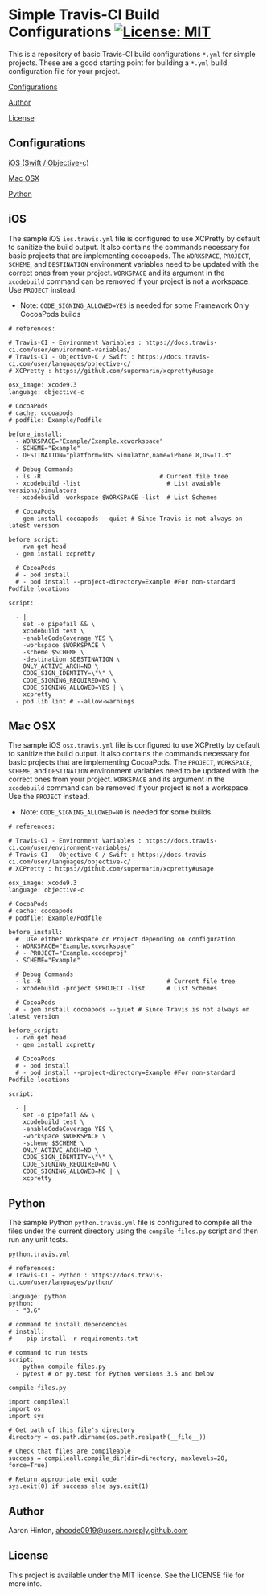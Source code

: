 # Simple Travis-CI Build Configurations [![License: MIT](https://img.shields.io/badge/License-MIT-yellow.svg)](https://opensource.org/licenses/MIT)

This is a repository of basic Travis-CI build configurations `*.yml` for simple projects.
These are a good starting point for building a `*.yml` build configuration file
for your project.

[Configurations](#configurations)

[Author](#author)

[License](#license)

## Configurations

[iOS (Swift / Objective-c)](#ios)

[Mac OSX](#macosx)

[Python](#python)

## iOS

The sample iOS `ios.travis.yml` file is configured to use XCPretty by default to sanitize the
build output. It also contains the commands necessary for basic projects that are implementing cocoapods.
The `WORKSPACE`, `PROJECT`, `SCHEME`, and `DESTINATION` environment variables need to be updated with the correct ones from your project. `WORKSPACE` and its argument in the `xcodebuild` command can be removed if your project is not a workspace. Use `PROJECT` instead.

* Note: `CODE_SIGNING_ALLOWED=YES` is needed for some Framework Only CocoaPods builds

```
# references:

# Travis-CI - Environment Variables : https://docs.travis-ci.com/user/environment-variables/
# Travis-CI - Objective-C / Swift : https://docs.travis-ci.com/user/languages/objective-c/
# XCPretty : https://github.com/supermarin/xcpretty#usage

osx_image: xcode9.3
language: objective-c

# CocoaPods
# cache: cocoapods
# podfile: Example/Podfile

before_install:
  - WORKSPACE="Example/Example.xcworkspace"
  - SCHEME="Example"
  - DESTINATION="platform=iOS Simulator,name=iPhone 8,OS=11.3"

  # Debug Commands
  - ls -R                                 # Current file tree
  - xcodebuild -list                        # List avaiable versions/simulators
  - xcodebuild -workspace $WORKSPACE -list  # List Schemes

  # CocoaPods
  - gem install cocoapods --quiet # Since Travis is not always on latest version

before_script:
  - rvm get head
  - gem install xcpretty

  # CocoaPods
  # - pod install
  # - pod install --project-directory=Example #For non-standard Podfile locations

script:

  - |
    set -o pipefail && \
    xcodebuild test \
    -enableCodeCoverage YES \
    -workspace $WORKSPACE \
    -scheme $SCHEME \
    -destination $DESTINATION \
    ONLY_ACTIVE_ARCH=NO \
    CODE_SIGN_IDENTITY=\"\" \
    CODE_SIGNING_REQUIRED=NO \
    CODE_SIGNING_ALLOWED=YES | \
    xcpretty
  - pod lib lint # --allow-warnings

```

## Mac OSX

The sample iOS `osx.travis.yml` file is configured to use XCPretty by default to sanitize the
build output. It also contains the commands necessary for basic projects that are implementing CocoaPods.
The `PROJECT`, `WORKSPACE`, `SCHEME`, and `DESTINATION` environment variables need to be updated with the correct ones from your project. `WORKSPACE` and its argument in the `xcodebuild` command can be removed if your project is not a workspace. Use the `PROJECT` instead.

* Note: `CODE_SIGNING_ALLOWED=NO` is needed for some builds.

```
# references:

# Travis-CI - Environment Variables : https://docs.travis-ci.com/user/environment-variables/
# Travis-CI - Objective-C / Swift : https://docs.travis-ci.com/user/languages/objective-c/
# XCPretty : https://github.com/supermarin/xcpretty#usage

osx_image: xcode9.3
language: objective-c

# CocoaPods
# cache: cocoapods
# podfile: Example/Podfile

before_install:
  #  Use either Workspace or Project depending on configuration
  - WORKSPACE="Example.xcworkspace"
  # - PROJECT="Example.xcodeproj"
  - SCHEME="Example"

  # Debug Commands
  - ls -R                                   # Current file tree
  - xcodebuild -project $PROJECT -list      # List Schemes

  # CocoaPods
  # - gem install cocoapods --quiet # Since Travis is not always on latest version

before_script:
  - rvm get head
  - gem install xcpretty

  # CocoaPods
  # - pod install
  # - pod install --project-directory=Example #For non-standard Podfile locations

script:

  - |
    set -o pipefail && \
    xcodebuild test \
    -enableCodeCoverage YES \
    -workspace $WORKSPACE \
    -scheme $SCHEME \
    ONLY_ACTIVE_ARCH=NO \
    CODE_SIGN_IDENTITY=\"\" \
    CODE_SIGNING_REQUIRED=NO \
    CODE_SIGNING_ALLOWED=NO | \
    xcpretty
```

## Python

The sample Python `python.travis.yml` file is configured to compile all the files
under the current directory using the `compile-files.py` script and then run any unit tests.

`python.travis.yml`

```
# references:
# Travis-CI - Python : https://docs.travis-ci.com/user/languages/python/

language: python
python:
  - "3.6"

# command to install dependencies
# install:
#  - pip install -r requirements.txt

# command to run tests
script:
  - python compile-files.py
  - pytest # or py.test for Python versions 3.5 and below
```

`compile-files.py`

```
import compileall
import os
import sys

# Get path of this file's directory
directory = os.path.dirname(os.path.realpath(__file__))

# Check that files are compileable
success = compileall.compile_dir(dir=directory, maxlevels=20, force=True)

# Return appropriate exit code
sys.exit(0) if success else sys.exit(1)

```

## Author

Aaron Hinton, ahcode0919@users.noreply.github.com

## License

This project is available under the MIT license. See the LICENSE file for more info.
